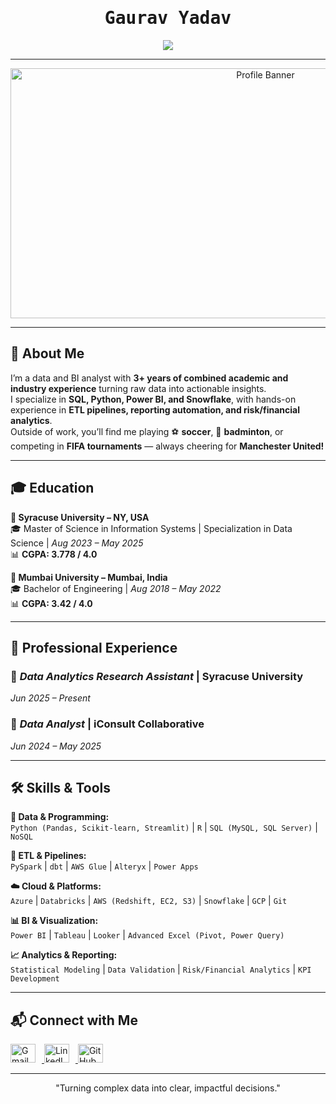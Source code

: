 <h1 align="center" style="font-family: 'Fira Code', monospace;"><b>Gaurav Yadav</b></h1>

<p align="center">
  <img src="https://readme-typing-svg.herokuapp.com?font=Fira+Code&weight=600&size=22&duration=3000&pause=500&color=1E90FF&center=true&vCenter=true&width=950&height=60&lines=Hi+I'm+Gaurav+Yadav!;Data+%26+BI+Analyst+%7C+Aspiring+Data+Engineer;From+Raw+Data+to+Real+Insights+📊;Building+Pipelines+%7C+Designing+Dashboards;Driving+Decisions+with+Data" />
</p>

---

<p align="center">
<img src="https://media.giphy.com/media/QpVUMRUJGokfqXyfa1/giphy.gif" width="800" height="400" alt="Profile Banner">
</p>

---

## 👋 About Me  

I’m a data and BI analyst with **3+ years of combined academic and industry experience** turning raw data into actionable insights.  
I specialize in **SQL, Python, Power BI, and Snowflake**, with hands-on experience in **ETL pipelines, reporting automation, and risk/financial analytics**.  
Outside of work, you’ll find me playing ⚽ **soccer**, 🏸 **badminton**, or competing in **FIFA tournaments** — always cheering for **Manchester United!**  

---

## 🎓 Education  

**📍 Syracuse University – NY, USA**  
🎓 Master of Science in Information Systems | Specialization in Data Science | *Aug 2023 – May 2025*  
📊 **CGPA: 3.778 / 4.0**  

**📍 Mumbai University – Mumbai, India**  
🎓 Bachelor of Engineering | *Aug 2018 – May 2022*  
📊 **CGPA: 3.42 / 4.0**  

---

## 💼 Professional Experience  

### 🏢 *Data Analytics Research Assistant* | Syracuse University  
*Jun 2025 – Present*  

### 🏢 *Data Analyst* | iConsult Collaborative  
*Jun 2024 – May 2025*  

---

## 🛠️ Skills & Tools  

**🧮 Data & Programming:**  
`Python (Pandas, Scikit-learn, Streamlit)` | `R` | `SQL (MySQL, SQL Server)` | `NoSQL`  

**🔄 ETL & Pipelines:**  
`PySpark` | `dbt` | `AWS Glue` | `Alteryx` | `Power Apps`  

**☁️ Cloud & Platforms:**  
`Azure` | `Databricks` | `AWS (Redshift, EC2, S3)` | `Snowflake` | `GCP` | `Git`  

**📊 BI & Visualization:**  
`Power BI` | `Tableau` | `Looker` | `Advanced Excel (Pivot, Power Query)`  

**📈 Analytics & Reporting:**  
`Statistical Modeling` | `Data Validation` | `Risk/Financial Analytics` | `KPI Development`  

---

## 📬 Connect with Me  

<p align="left">
  <a href="mailto:yadavgaurav490@gmail.com" target="_blank">
    <img src="https://img.icons8.com/color/48/000000/gmail-new.png" alt="Gmail" height="30" width="40" style="margin-right:10px;" />
  </a>
  <a href="https://www.linkedin.com/in/gaurav-yadavv" target="_blank">
    <img src="https://raw.githubusercontent.com/rahuldkjain/github-profile-readme-generator/master/src/images/icons/Social/linked-in-alt.svg" alt="LinkedIn" height="30" width="40" style="margin-right:10px;" />
  </a>
  <a href="https://github.com/gauravyadav-git" target="_blank">
    <img src="https://raw.githubusercontent.com/rahuldkjain/github-profile-readme-generator/master/src/images/icons/Social/github.svg" alt="GitHub" height="30" width="40" style="margin-right:10px;" />
  </a>
</p>

---

<p align="center"> 
"Turning complex data into clear, impactful decisions."  
</p>
